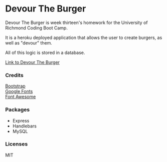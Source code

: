 # Devour The Burger  
Devour The Burger is week thirteen's homework for the 
University of Richmond Coding Boot Camp.  

It is a heroku deployed application that allows the user to 
create burgers, as well as "devour" them.  

All of this logic is stored in a database.  

[Link to Devour The Burger](https://obscure-sierra-44459.herokuapp.com/)  

### Credits  

[Bootstrap](https://getbootstrap.com/)  
[Google Fonts](https://fonts.google.com/)  
[Font Awesome](https://fontawesome.com/)  

### Packages  

* Express  
* Handlebars  
* MySQL  

### Licenses  
MIT
